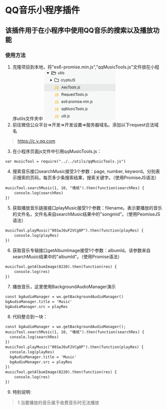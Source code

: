 # QQ音乐小程序插件

## 该插件用于在小程序中使用QQ音乐的搜索以及播放功能

### 使用方法

1. 克隆项目到本地，将"es6-promise.min.js","qqMusicTools.js"文件放在小程序utils文件夹中
![](https://github.com/FisherWY/QQMusicPlugin/blob/master/pic/step1.png)
2. 前往微信公众平台=>开发=>开发设置=>服务器域名。添加以下request合法域名
>https://c.y.qq.com
3. 在小程序页面js文件中引用qqMusicTools.js：
```
var musicTool = require("../../utils/qqMusicTools.js")
```
4. 搜索音乐接口searchMusic接受3个参数：page, number, keyword。分别表示搜索的页码，每页多少条搜索结果，搜索关键字。（使用PromiseJS语法）
```
musicTool.searchMusic(1, 10, "墙纸").then(function(searchRes) {
	console.log(searchRes)
})
```
5. 获取播放音乐链接接口playMusic接受1个参数：filename。表示要播放的音乐的文件名，文件名来自searchMusic结果中的"songmid"。（使用PeomiseJS语法）
```
musicTool.playMusic("001wJ6uF2VCg8P").then(function(playRes) {
	console.log(playRes)
})
```
6. 获取音乐专辑接口getAlbumImage接受1个参数：albumId。该参数来自searchMusic结果中的"albumId"。（使用Promise语法）
```
musicTool.getAlbumImage(8220).then(function(res) {
	console.log(res)
})
```
7. 播放音乐，这里使用BackgroundAudioManager演示
```
const bgAudioManager = wx.getBackgroundAudioManager()
bgAudioManager.title = 'Music'
bgAudioManager.src = playRes
```
8. 代码整合到一块：
```
const bgAudioManager = wx.getBackgroundAudioManager();
musicTool.searchMusic(1, 10, "墙纸").then(function(searchRes) {
  console.log(searchRes)
})
musicTool.playMusic("001wJ6uF2VCg8P").then(function(playRes) {
  console.log(playRes)
  bgAudioManager.title = 'Music'
  bgAudioManager.src = playRes
})
musicTool.getAlbumImage(8220).then(function(res) {
	console.log(res)
})
```
9. 特别说明:
> 1.当要播放的音乐属于收费音乐时无法播放